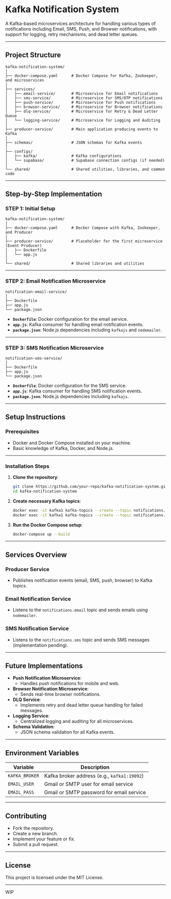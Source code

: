 # Kafka Notification System

A Kafka-based microservices architecture for handling various types of notifications including Email, SMS, Push, and Browser notifications, with support for logging, retry mechanisms, and dead letter queues.

---

## **Project Structure**

```plaintext
kafka-notification-system/
│
├── docker-compose.yaml      # Docker Compose for Kafka, Zookeeper, and microservices
│
├── services/
│   ├── email-service/       # Microservice for Email notifications
│   ├── sms-service/         # Microservice for SMS/OTP notifications
│   ├── push-service/        # Microservice for Push notifications
│   ├── browser-service/     # Microservice for Browser notifications
│   ├── dlq-service/         # Microservice for Retry & Dead Letter Queue
│   └── logging-service/     # Microservice for Logging and Auditing
│
├── producer-service/        # Main application producing events to Kafka
│
├── schemas/                 # JSON schemas for Kafka events
│
├── configs/
│   ├── kafka/               # Kafka configurations
│   └── supabase/            # Supabase connection configs (if needed)
│
└── shared/                  # Shared utilities, libraries, and common code
```

---

## **Step-by-Step Implementation**

### **STEP 1: Initial Setup**

```plaintext
kafka-notification-system/
│
├── docker-compose.yaml      # Docker Compose with Kafka, Zookeeper, and Producer
│
├── producer-service/        # Placeholder for the first microservice (Event Producer)
│   ├── Dockerfile
│   └── app.js
│
└── shared/                  # Shared libraries and utilities
```

---

### **STEP 2: Email Notification Microservice**

```plaintext
notification-email-service/
│
├── Dockerfile
├── app.js
└── package.json
```

- **`Dockerfile`**: Docker configuration for the email service.
- **`app.js`**: Kafka consumer for handling email notification events.
- **`package.json`**: Node.js dependencies including `kafkajs` and `nodemailer`.

---

### **STEP 3: SMS Notification Microservice**

```plaintext
notification-sms-service/
│
├── Dockerfile
├── app.js
└── package.json
```

- **`Dockerfile`**: Docker configuration for the SMS service.
- **`app.js`**: Kafka consumer for handling SMS notification events.
- **`package.json`**: Node.js dependencies including `kafkajs`.

---

## **Setup Instructions**

### **Prerequisites**

- Docker and Docker Compose installed on your machine.
- Basic knowledge of Kafka, Docker, and Node.js.

---

### **Installation Steps**

1. **Clone the repository**:
   ```bash
   git clone https://github.com/your-repo/kafka-notification-system.git
   cd kafka-notification-system
   ```

2. **Create necessary Kafka topics**:
   ```bash
   docker exec -it kafka1 kafka-topics --create --topic notifications.email --partitions 1 --replication-factor 1 --bootstrap-server kafka1:19092
   docker exec -it kafka1 kafka-topics --create --topic notifications.sms --partitions 1 --replication-factor 1 --bootstrap-server kafka1:19092
   ```

3. **Run the Docker Compose setup**:
   ```bash
   docker-compose up --build
   ```

---

## **Services Overview**

### **Producer Service**
- Publishes notification events (email, SMS, push, browser) to Kafka topics.

### **Email Notification Service**
- Listens to the `notifications.email` topic and sends emails using `nodemailer`.

### **SMS Notification Service**
- Listens to the `notifications.sms` topic and sends SMS messages (implementation pending).

---

## **Future Implementations**

- **Push Notification Microservice**:
  - Handles push notifications for mobile and web.
- **Browser Notification Microservice**:
  - Sends real-time browser notifications.
- **DLQ Service**:
  - Implements retry and dead letter queue handling for failed messages.
- **Logging Service**:
  - Centralized logging and auditing for all microservices.
- **Schema Validation**:
  - JSON schema validation for all Kafka events.

---

## **Environment Variables**

| Variable          | Description                                          |
|-------------------|------------------------------------------------------|
| `KAFKA_BROKER`    | Kafka broker address (e.g., `kafka1:19092`)         |
| `EMAIL_USER`      | Gmail or SMTP user for email service                |
| `EMAIL_PASS`      | Gmail or SMTP password for email service            |

---

## **Contributing**

- Fork the repository.
- Create a new branch.
- Implement your feature or fix.
- Submit a pull request.

---

## **License**

This project is licensed under the MIT License.

---

WIP